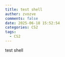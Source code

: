 ```yaml
---
title: test shell
auther: zvozve
comments: false
date: 2025-06-18 15:52:54
categories: CS2
tags:
  - CS2
---
```

test shell